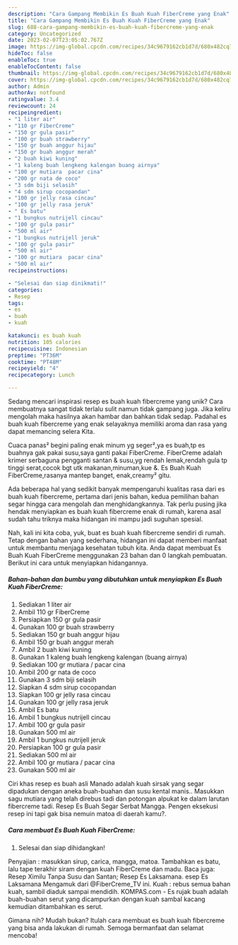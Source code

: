 ```yaml
---
description: "Cara Gampang Membikin Es Buah Kuah FiberCreme yang Enak"
title: "Cara Gampang Membikin Es Buah Kuah FiberCreme yang Enak"
slug: 688-cara-gampang-membikin-es-buah-kuah-fibercreme-yang-enak
category: Uncategorized
date: 2023-02-07T23:05:02.767Z
image: https://img-global.cpcdn.com/recipes/34c9679162cb1d7d/680x482cq70/es-buah-kuah-fibercreme-foto-resep-utama.jpg
hideToc: false
enableToc: true
enableTocContent: false
thumbnail: https://img-global.cpcdn.com/recipes/34c9679162cb1d7d/680x482cq70/es-buah-kuah-fibercreme-foto-resep-utama.jpg
cover: https://img-global.cpcdn.com/recipes/34c9679162cb1d7d/680x482cq70/es-buah-kuah-fibercreme-foto-resep-utama.jpg
author: Admin
authorAv: notfound
ratingvalue: 3.4
reviewcount: 24
recipeingredient:
- "1 liter air"
- "110 gr FiberCreme"
- "150 gr gula pasir"
- "100 gr buah strawberry"
- "150 gr buah anggur hijau"
- "150 gr buah anggur merah"
- "2 buah kiwi kuning"
- "1 kaleng buah lengkeng kalengan buang airnya"
- "100 gr mutiara  pacar cina"
- "200 gr nata de coco"
- "3 sdm biji selasih"
- "4 sdm sirup cocopandan"
- "100 gr jelly rasa cincau"
- "100 gr jelly rasa jeruk"
- " Es batu"
- "1 bungkus nutrijell cincau"
- "100 gr gula pasir"
- "500 ml air"
- "1 bungkus nutrijell jeruk"
- "100 gr gula pasir"
- "500 ml air"
- "100 gr mutiara  pacar cina"
- "500 ml air"
recipeinstructions:

- "Selesai dan siap dinikmati!"
categories:
- Resep
tags:
- es
- buah
- kuah

katakunci: es buah kuah 
nutrition: 105 calories
recipecuisine: Indonesian
preptime: "PT36M"
cooktime: "PT48M"
recipeyield: "4"
recipecategory: Lunch

---
```





Sedang mencari inspirasi resep es buah kuah fibercreme yang unik? Cara membuatnya sangat tidak terlalu sulit namun tidak gampang juga. Jika keliru mengolah maka hasilnya akan hambar dan bahkan tidak sedap. Padahal es buah kuah fibercreme yang enak selayaknya memiliki aroma dan rasa yang dapat memancing selera Kita.





Cuaca panas² begini paling enak minum yg seger²,ya es buah,tp es buahnya gak pakai susu,saya ganti pakai FiberCreme. FiberCreme adalah krimer serbaguna pengganti santan &amp; susu,yg rendah lemak,rendah gula tp tinggi serat,cocok bgt utk makanan,minuman,kue &amp;. Es Buah Kuah FiberCreme,rasanya mantep banget, enak,creamy² gitu.

Ada beberapa hal yang sedikit banyak mempengaruhi kualitas rasa dari es buah kuah fibercreme, pertama dari jenis bahan, kedua pemilihan bahan segar hingga cara mengolah dan menghidangkannya. Tak perlu pusing jika hendak menyiapkan es buah kuah fibercreme enak di rumah, karena asal sudah tahu triknya maka hidangan ini mampu jadi suguhan spesial.






Nah, kali ini kita coba, yuk, buat es buah kuah fibercreme sendiri di rumah. Tetap dengan bahan yang sederhana, hidangan ini dapat memberi manfaat untuk membantu menjaga kesehatan tubuh kita. Anda dapat membuat Es Buah Kuah FiberCreme menggunakan 23 bahan dan 0 langkah pembuatan. Berikut ini cara untuk menyiapkan hidangannya.

<!--inarticleads1-->

##### Bahan-bahan dan bumbu yang dibutuhkan untuk menyiapkan Es Buah Kuah FiberCreme:

1. Sediakan 1 liter air
1. Ambil 110 gr FiberCreme
1. Persiapkan 150 gr gula pasir
1. Gunakan 100 gr buah strawberry
1. Sediakan 150 gr buah anggur hijau
1. Ambil 150 gr buah anggur merah
1. Ambil 2 buah kiwi kuning
1. Gunakan 1 kaleng buah lengkeng kalengan (buang airnya)
1. Sediakan 100 gr mutiara / pacar cina
1. Ambil 200 gr nata de coco
1. Gunakan 3 sdm biji selasih
1. Siapkan 4 sdm sirup cocopandan
1. Siapkan 100 gr jelly rasa cincau
1. Gunakan 100 gr jelly rasa jeruk
1. Ambil  Es batu
1. Ambil 1 bungkus nutrijell cincau
1. Ambil 100 gr gula pasir
1. Gunakan 500 ml air
1. Ambil 1 bungkus nutrijell jeruk
1. Persiapkan 100 gr gula pasir
1. Sediakan 500 ml air
1. Ambil 100 gr mutiara / pacar cina
1. Gunakan 500 ml air


Ciri khas resep es buah asli Manado adalah kuah sirsak yang segar dipadukan dengan aneka buah-buahan dan susu kental manis.. Masukkan sagu mutiara yang telah direbus tadi dan potongan alpukat ke dalam larutan fibercreme tadi. Resep Es Buah Segar Serbat Mangga. Pengen eksekusi resep ini tapi gak bisa nemuin matoa di daerah kamu?. 

<!--inarticleads2-->

##### Cara membuat Es Buah Kuah FiberCreme:


1. Selesai dan siap dihidangkan!

Penyajian : masukkan sirup, carica, mangga, matoa. Tambahkan es batu, lalu tape terakhir siram dengan kuah FiberCreme dan madu. Baca juga: Resep Ximilu Tanpa Susu dan Santan; Resep Es Laksamana. esep Es Laksamana Mengamuk dari @FiberCreme_TV ini. Kuah : rebus semua bahan kuah, sambil diaduk sampai mendidih. KOMPAS.com - Es rujak buah adalah buah-buahan serut yang dicampurkan dengan kuah sambal kacang kemudian ditambahkan es serut. 

Gimana nih? Mudah bukan? Itulah cara membuat es buah kuah fibercreme yang bisa anda lakukan di rumah. Semoga bermanfaat dan selamat mencoba!
